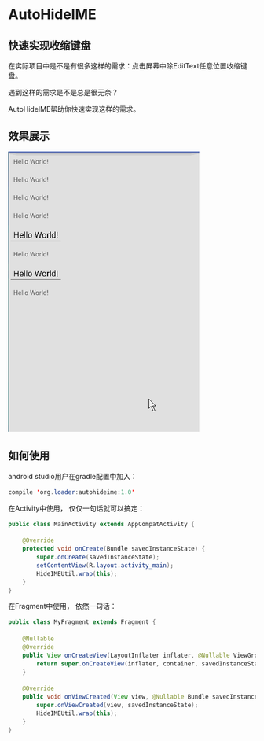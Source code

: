 # AutoHideIME

## 快速实现收缩键盘

在实际项目中是不是有很多这样的需求：点击屏幕中除EditText任意位置收缩键盘。

遇到这样的需求是不是总是很无奈？

AutoHideIME帮助你快速实现这样的需求。

## 效果展示

![](./art/1.gif)

## 如何使用

android studio用户在gradle配置中加入：

``` java
compile 'org.loader:autohideime:1.0'
```

在Activity中使用， 仅仅一句话就可以搞定：

``` java
public class MainActivity extends AppCompatActivity {

    @Override
    protected void onCreate(Bundle savedInstanceState) {
        super.onCreate(savedInstanceState);
        setContentView(R.layout.activity_main);
        HideIMEUtil.wrap(this);
    }
}
```

在Fragment中使用， 依然一句话：

``` java
public class MyFragment extends Fragment {

    @Nullable
    @Override
    public View onCreateView(LayoutInflater inflater, @Nullable ViewGroup container, @Nullable Bundle savedInstanceState) {
        return super.onCreateView(inflater, container, savedInstanceState);
    }

    @Override
    public void onViewCreated(View view, @Nullable Bundle savedInstanceState) {
        super.onViewCreated(view, savedInstanceState);
        HideIMEUtil.wrap(this);
    }
}
```
